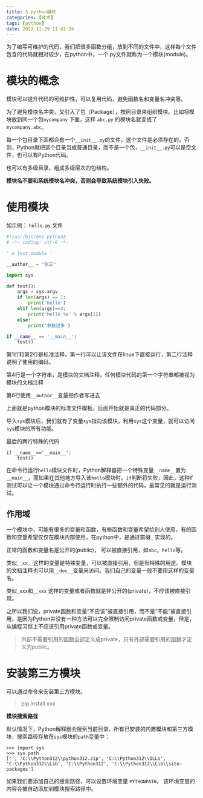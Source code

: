 ```yaml
---
title: 5.python模块
categories: [技术]
tags: [python]
date: 2023-11-29 11:41:24
---
```


为了编写可维护的代码，我们把很多函数分组，放到不同的文件中，这样每个文件包含的代码就相对较少，在python中，一个.py文件就称为一个模块(module)。

<!-- more -->

# 模块的概念

模块可以提升代码的可维护性，可以复用代码，避免函数名和变量名冲突等。

为了避免模块名冲突，又引入了包（Package），按照目录来组织模块。比如将模块放到同一个包`mycompany` 下面，这样 `abc.py` 的模块名就变成了 `mycompany.abc`。

每一个包目录下面都会有一个`__init__.py`的文件，这个文件是必须存在的，否则，Python就把这个目录当成普通目录，而不是一个包，`__init__.py`可以是空文件，也可以有Python代码。

也可以有多级目录，组成多级层次的包结构。

**模块名不要和系统模块名冲突，否则会导致系统模块引入失败。**

# 使用模块

如示例： `hello.py` 文件

```python
#!/usr/bin/env python3
# -*- coding: utf-8 -*-

' a test module '

__author__ = "张三"

import sys

def test():
    args = sys.argv
    if len(args) == 1:
        print('hello')
    elif len(args)==2:
        print('hello %s' % args[1])
    else:
        print('参数过多')

if __name__ == '__main__':
    test()

```
第1行和第2行是标准注释，第一行可以让该文件在linux下直接运行，第二行注释说明了使用的编码。

第4行是一个字符串，是模块的文档注释，任何模块代码的第一个字符串都被视为模块的文档注释

第6行使用`__author__`变量把作者写进去

上面就是python模块的标准文件模板。后面开始就是真正的代码部分。

导入`sys`模块后，我们就有了变量`sys`指向该模块，利用`sys`这个变量，就可以访问`sys`模块的所有功能。

最后的两行特殊的代码

```shell
if __name__=='__main__':
    test()
```
在命令行运行`hello`模块文件时，Python解释器把一个特殊变量`__name__`置为`__main__`，而如果在其他地方导入该`hello`模块时，`if`判断将失败，因此，这种if测试可以让一个模块通过命令行运行时执行一些额外的代码，最常见的就是运行测试。


## 作用域

一个模块中，可能有很多的变量和函数，有些函数和变量希望给别人使用，有的函数和变量希望仅仅在模块内部使用，在python中，是通过前缀`_` 实现的。

正常的函数和变量名是公开的(public)， 可以被直接引用，如`abc`，`hello`等。

类似`__xx__`这样的变量是特殊变量，可以被直接引用，但是有特殊的用途。模块的文档注释也可以用`__doc__`变量来访问。我们自己的变量一般不要用这样的变量名。

类似`_xxx`和`__xxx` 这样的变量或者函数就是非公开的(private)，不应该被直接引用。

之所以我们说，private函数和变量“不应该”被直接引用，而不是“不能”被直接引用，是因为Python并没有一种方法可以完全限制访问private函数或变量，但是，从编程习惯上不应该引用private函数或变量。

> 外部不需要引用的函数全部定义成private，只有外部需要引用的函数才定义为public。

# 安装第三方模块

可以通过命令来安装第三方模块。

> pip install xxx

**模块搜索路径**

默认情况下，Python解释器会搜索当前目录、所有已安装的内置模块和第三方模块，搜索路径存放在`sys`模块的`path`变量中：

```shell
>>> import sys
>>> sys.path
['', 'C:\\Python312\\python312.zip', 'C:\\Python312\\DLLs', 'C:\\Python312\\Lib', 'C:\\Python312', 'C:\\Python312\\Lib\\site-packages']
```

如果我们要添加自己的搜索路径，可以设置环境变量 `PYTHONPATH`， 该环境变量的内容会被自动添加到模块搜索路径中。

